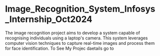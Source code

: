 # Image_Recognition_System_Infosys_Internship_Oct2024
The image recognition project aims to develop a system capable of recognising individuals using a laptop's camera. This system leverages computer vision techniques to capture real-time images and process them for face identification.
To See My Projec daetails go to 
